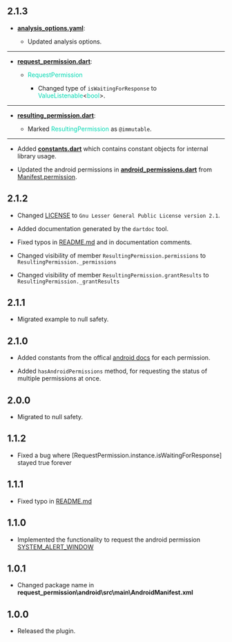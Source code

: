 <head>
<style>
class {
  color: #00d8b2;
}

method {
  color: #c26b00;
  font-style: italic;
}

keyword {
  color: #ad0097;
}
</style>
</head>

## 2.1.3

  * **[analysis_options.yaml](analysis_options.yaml)**:
    
    * Updated analysis options.

---

  * **[request_permission.dart](lib/src/request_permission.dart)**:
    
    * <class>RequestPermission</class>
      
      * Changed type of `isWaitingForResponse` to <class>ValueListenable</class>\<<class>bool</class>\>.

---
  
  * **[resulting_permission.dart](lib/src/resulting_permission.dart)**:
    
    * Marked <class>ResultingPermission</class> as `@immutable`.

---

  * Added **[constants.dart](lib/src/constants.dart)** which contains constant objects for internal library usage.

  * Updated the android permissions in **[android_permissions.dart](lib/src/android_permissions.dart)** from [Manifest.permission](https://developer.android.com/reference/android/Manifest.permission).

## 2.1.2

  * Changed [LICENSE](LICENSE) to `Gnu Lesser General Public License version 2.1`.

  * Added documentation generated by the `dartdoc` tool.

  * Fixed typos in [README.md](README.md) and in documentation comments.

  * Changed visibility of member `ResultingPermission.permissions` to `ResultingPermission._permissions`  

  * Changed visibility of member `ResultingPermission.grantResults` to `ResultingPermission._grantResults`  

## 2.1.1

  * Migrated example to null safety.

## 2.1.0

  * Added constants from the offical [android docs](https://developer.android.com/reference/android/Manifest.permission) for each permission.

  * Added `hasAndroidPermissions` method, for requesting the status of multiple permissions at once.

## 2.0.0

  * Migrated to null safety.

## 1.1.2

  * Fixed a bug where [RequestPermission.instance.isWaitingForResponse] stayed true forever

## 1.1.1

  * Fixed typo in [README.md](README.md)

## 1.1.0

  * Implemented the functionality to request the android permission [SYSTEM_ALERT_WINDOW](https://developer.android.com/reference/android/Manifest.permission#SYSTEM_ALERT_WINDOW)

## 1.0.1

  * Changed package name in **request_permission\android\src\main\AndroidManifest.xml**

## 1.0.0

  * Released the plugin.
